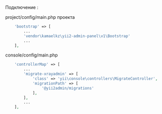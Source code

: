 Подключение :

project/config/main.php проекта
```php
    'bootstrap' => [
        ...
        'vendor\kamaelkz\yii2-admin-panel\v1\Bootstrap'
        ...
    ],
```

console/config/main.php
```php
    'controllerMap' => [
        ...
        'migrate-xrayadmin' => [
            'class' => 'yii\console\controllers\MigrateController',
            'migrationPath' => [
                '@yii2admin/migrations'
            ],
        ],
        ...
    ],
```
